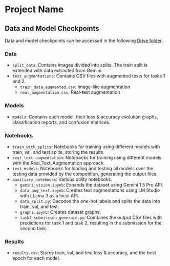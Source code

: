 # Project Name

## Data and Model Checkpoints

Data and model checkpoints can be accessed in the following [Drive folder](link_to_drive_folder).

### Data

- `split_data`: Contains images divided into splits. The train split is extended with data extracted from Gemini.
- `text_augmentations`: Contains CSV files with augmented texts for tasks 1 and 2.
  - `train_data_augmented.csv`: Image-like augmentation
  - `real_augmentation.csv`: Real-text augmentation

### Models

- `models`: Contains each model, their loss & accuracy evolution graphs, classification reports, and confusion matrices.

### Notebooks

- `train_with_splits`: Notebooks for training using different models with train, val, and test splits, storing the results.
- `real_text_augmentation`: Notebooks for training using different models with the Real_Text_Augmentation approach.
- `test_models`: Notebooks for loading and testing all models over the testing data provided by the competition, generating the output files.
- `auxiliary_notebooks`: Various utility notebooks.
  - `gemini_vision.ipynb`: Expands the dataset using Gemini 1.5 Pro API.
  - `data_aug_text.ipynb`: Creates text augmentations using LM Studio with LLama 3 as a local API.
  - `data_split.py`: Decodes the one-hot labels and splits the data into train, val, and test.
  - `graphs.ipynb`: Creates dataset graphs.
  - `task2_submission_generate.py`: Combines the output CSV files with predictions for task 1 and task 2, resulting in the submission for the second task.

### Results

- `results.csv`: Stores train, val, and test loss & accuracy, and the best epoch for each model.

